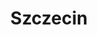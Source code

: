 ---
description: Szczecin, a city with a rich history and a unique location by the Oder River, perfectly aligns with the essence of solarigraphy – the art of capturing the passage of time through the Sun’s trails. Using this technique, one can showcase Szczecin’s iconic locations, such as Wały Chrobrego, illuminated by the changing seasons and times of day. It is a place where the harmony of nature and urban architecture creates an inspiring backdrop for the art of endurance.
featured_image: zs_waly_chrobrego_2.jpg
menus: "main"
sort_by: Name # Exif.Date
sort_order: desc
title: Szczecin
type: gallery
categories: ["Szczecin"]
weight: 3
params:
  theme: dark
---